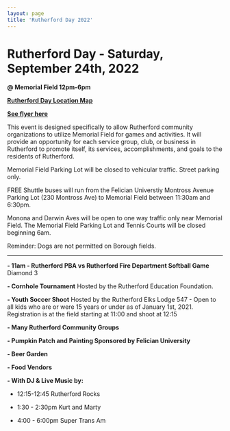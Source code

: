 ```yaml
---
layout: page
title: 'Rutherford Day 2022'
---
```


# Rutherford Day - Saturday, September 24th, 2022

**@ Memorial Field 12pm-6pm**

[**Rutherford Day Location Map**](https://www.google.com/maps/d/edit?mid=1UdrxkP9P8A0_N9SDSa1hHmUNsiKuS08e&usp=sharing)

[**See flyer here**](https://storage.googleapis.com/static.rutherford-nj.com/events/RutherfordDay2022.pdf)

This event is designed specifically to allow Rutherford community organizations to utilize Memorial Field for games and activities. It will provide an opportunity for each service group, club, or business in Rutherford to promote itself, its services, accomplishments, and goals to the residents of Rutherford. 


Memorial Field Parking Lot will be closed to vehicular traffic. Street parking only. 

FREE Shuttle buses will run from the Felician Universtiy Montross Avenue Parking Lot (230 Montross Ave) to Memorial Field between 11:30am and 6:30pm. 

Monona and Darwin Aves will be open to one way traffic only near Memorial Field. The Memorial Field Parking Lot and Tennis Courts will be closed beginning 6am.

Reminder: Dogs are not permitted on Borough fields. 

---

**- 11am - Rutherford PBA vs Rutherford Fire Department Softball Game** Diamond 3

**- Cornhole Tournament** Hosted by the Rutherford Education Foundation.

**- Youth Soccer Shoot** Hosted by the Rutherford Elks Lodge 547  - Open to all kids who are or were 15 years or under as of January 1st, 2021. Registration is at the field starting at 11:00 and shoot at 12:15

**- Many Rutherford Community Groups**  

**- Pumpkin Patch and Painting Sponsored by Felician University**

**- Beer Garden**

**- Food Vendors** 

**- With DJ & Live Music by:**

- 12:15-12:45 Rutherford Rocks

- 1:30 - 2:30pm Kurt and Marty

- 4:00 - 6:00pm Super Trans Am
